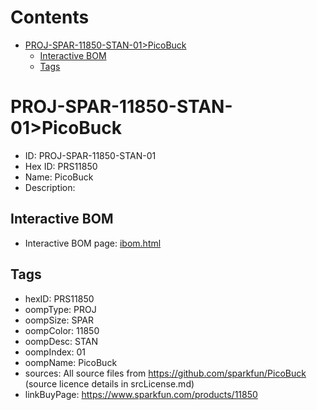 



Contents
========

* [PROJ-SPAR-11850-STAN-01>PicoBuck](#proj-spar-11850-stan-01picobuck)
	* [Interactive BOM](#interactive-bom)
	* [Tags](#tags)

# PROJ-SPAR-11850-STAN-01>PicoBuck

- ID: PROJ-SPAR-11850-STAN-01
- Hex ID: PRS11850
- Name: PicoBuck
- Description: 

## Interactive BOM

- Interactive BOM page: [ibom.html](kicad/bom/ibom.html)

## Tags

- hexID: PRS11850
- oompType: PROJ
- oompSize: SPAR
- oompColor: 11850
- oompDesc: STAN
- oompIndex: 01
- oompName: PicoBuck
- sources: All source files from https://github.com/sparkfun/PicoBuck (source licence details in srcLicense.md)
- linkBuyPage: https://www.sparkfun.com/products/11850
